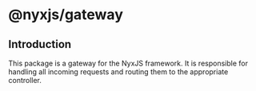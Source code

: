 # @nyxjs/gateway

## Introduction

This package is a gateway for the NyxJS framework. It is responsible for handling all incoming requests and routing them
to the appropriate controller.
